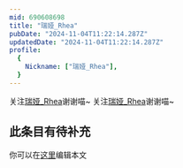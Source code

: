 ```yaml
---
mid: 690608698
title: "瑞娅_Rhea"
pubDate: "2024-11-04T11:22:14.287Z"
updatedDate: "2024-11-04T11:22:14.287Z"
profile:
  {
    Nickname: ["瑞娅_Rhea"],
  }
---
```


关注[瑞娅_Rhea](https://space.bilibili.com/690608698)谢谢喵~ 关注[瑞娅_Rhea](https://space.bilibili.com/690608698)谢谢喵~

## 此条目有待补充
你可以在[这里](https://github.com/Yuhanawa/VTuber.ICU-Content/edit/master/v/瑞娅_Rhea/index.md)编辑本文
